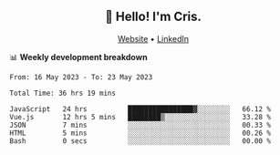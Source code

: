 
<h2 align="center">👋 Hello! I'm Cris.</h2>
<p align="center">
  <a href="https://www.criscunas.dev">Website</a> •
  <a href="https://www.linkedin.com/in/cristophercunas/">LinkedIn</a> 
</p>


📊 **Weekly development breakdown**
<!--START_SECTION:waka-->

```text
From: 16 May 2023 - To: 23 May 2023

Total Time: 36 hrs 19 mins

JavaScript   24 hrs          ████████████████▓░░░░░░░░   66.12 %
Vue.js       12 hrs 5 mins   ████████▒░░░░░░░░░░░░░░░░   33.28 %
JSON         7 mins          ░░░░░░░░░░░░░░░░░░░░░░░░░   00.33 %
HTML         5 mins          ░░░░░░░░░░░░░░░░░░░░░░░░░   00.26 %
Bash         0 secs          ░░░░░░░░░░░░░░░░░░░░░░░░░   00.00 %
```

<!--END_SECTION:waka-->
